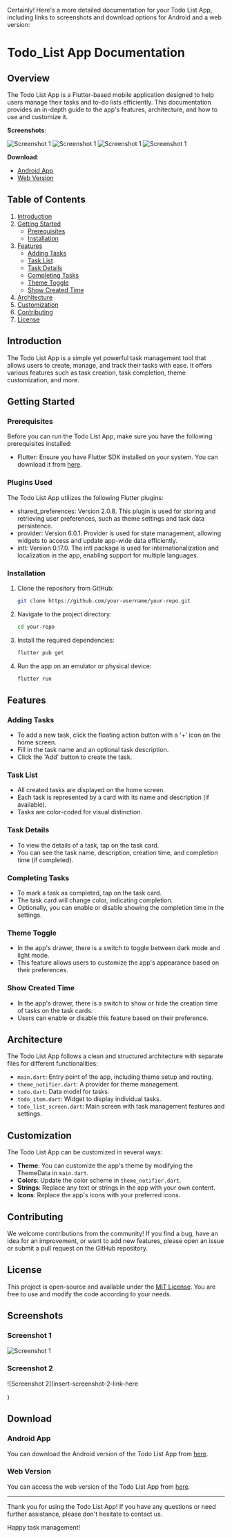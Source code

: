 Certainly! Here's a more detailed documentation for your Todo List App, including links to screenshots and download options for Android and a web version:

# Todo_List App Documentation

## Overview

The Todo List App is a Flutter-based mobile application designed to help users manage their tasks and to-do lists efficiently. This documentation provides an in-depth guide to the app's features, architecture, and how to use and customize it.

**Screenshots**:

![Screenshot 1](./screenshots/white_theme.png)
![Screenshot 1](./screenshots/black_theme.png)
![Screenshot 1](./screenshots/black_theme_drawer.png)
![Screenshot 1](./screenshots/addingtasks.png)

**Download**:

- [Android App](#android-app)
- [Web Version](#web-version)

## Table of Contents

1. [Introduction](#introduction)
2. [Getting Started](#getting-started)
    - [Prerequisites](#prerequisites)
    - [Installation](#installation)
3. [Features](#features)
    - [Adding Tasks](#adding-tasks)
    - [Task List](#task-list)
    - [Task Details](#task-details)
    - [Completing Tasks](#completing-tasks)
    - [Theme Toggle](#theme-toggle)
    - [Show Created Time](#show-created-time)
4. [Architecture](#architecture)
5. [Customization](#customization)
6. [Contributing](#contributing)
7. [License](#license)

## Introduction

The Todo List App is a simple yet powerful task management tool that allows users to create, manage, and track their tasks with ease. It offers various features such as task creation, task completion, theme customization, and more.

## Getting Started

### Prerequisites

Before you can run the Todo List App, make sure you have the following prerequisites installed:

- Flutter: Ensure you have Flutter SDK installed on your system. You can download it from [here](https://flutter.dev/docs/get-started/install).

### Plugins Used
The Todo List App utilizes the following Flutter plugins:

- shared_preferences: Version 2.0.8. This plugin is used for storing and retrieving user preferences, such as theme settings and task data persistence.
- provider: Version 6.0.1. Provider is used for state management, allowing widgets to access and update app-wide data efficiently.
- intl: Version 0.17.0. The intl package is used for internationalization and localization in the app, enabling support for multiple languages.

### Installation

1. Clone the repository from GitHub:

   ```bash
   git clone https://github.com/your-username/your-repo.git
   ```

2. Navigate to the project directory:

   ```bash
   cd your-repo
   ```

3. Install the required dependencies:

   ```bash
   flutter pub get
   ```

4. Run the app on an emulator or physical device:

   ```bash
   flutter run
   ```

## Features

### Adding Tasks

- To add a new task, click the floating action button with a '+' icon on the home screen.
- Fill in the task name and an optional task description.
- Click the 'Add' button to create the task.

### Task List

- All created tasks are displayed on the home screen.
- Each task is represented by a card with its name and description (if available).
- Tasks are color-coded for visual distinction.

### Task Details

- To view the details of a task, tap on the task card.
- You can see the task name, description, creation time, and completion time (if completed).

### Completing Tasks

- To mark a task as completed, tap on the task card.
- The task card will change color, indicating completion.
- Optionally, you can enable or disable showing the completion time in the settings.

### Theme Toggle

- In the app's drawer, there is a switch to toggle between dark mode and light mode.
- This feature allows users to customize the app's appearance based on their preferences.

### Show Created Time

- In the app's drawer, there is a switch to show or hide the creation time of tasks on the task cards.
- Users can enable or disable this feature based on their preference.

## Architecture

The Todo List App follows a clean and structured architecture with separate files for different functionalities:

- `main.dart`: Entry point of the app, including theme setup and routing.
- `theme_notifier.dart`: A provider for theme management.
- `todo.dart`: Data model for tasks.
- `todo_item.dart`: Widget to display individual tasks.
- `todo_list_screen.dart`: Main screen with task management features and settings.

## Customization

The Todo List App can be customized in several ways:

- **Theme**: You can customize the app's theme by modifying the ThemeData in `main.dart`.
- **Colors**: Update the color scheme in `theme_notifier.dart`.
- **Strings**: Replace any text or strings in the app with your own content.
- **Icons**: Replace the app's icons with your preferred icons.

## Contributing

We welcome contributions from the community! If you find a bug, have an idea for an improvement, or want to add new features, please open an issue or submit a pull request on the GitHub repository.

## License

This project is open-source and available under the [MIT License](LICENSE). You are free to use and modify the code according to your needs.

## Screenshots

### Screenshot 1

![Screenshot 1](insert-screenshot-1-link-here)

### Screenshot 2

![Screenshot 2](insert-screenshot-2-link-here

)

## Download

### Android App

You can download the Android version of the Todo List App from [here](insert-android-app-link-here).

### Web Version

You can access the web version of the Todo List App from [here](insert-web-version-link-here).

---

Thank you for using the Todo List App! If you have any questions or need further assistance, please don't hesitate to contact us.

Happy task management!
